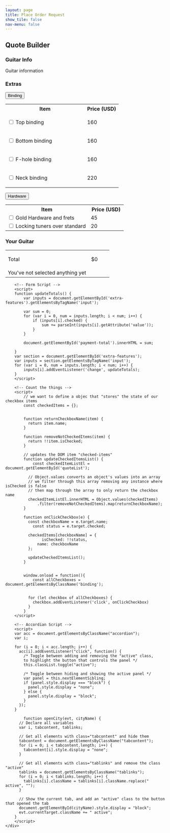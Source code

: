 ```yaml
---
layout: page
title: Place Order Request
show_tile: false
nav-menu: false
---
```


<!-- Main -->
<div id="main" class="alt">
<section>
	<div class="inner row" id="extra-features">
		<div class="12u 12u(small)">
			<h1>Quote Builder</h1>
		</div>
		<div class="6u 12u(small)">
			<h3>Guitar Info</h3>
			<p>Guitar information</p>
		</div>
		<div class="6u 12u(small)">
			<h3>Extras</h3>
			<!-- Binding -->
			<button class="accordion">Binding</button>
			<div class="panel" id="binding">
				<div class="100% row">
				  	<table class="alt">
						<tbody>
							<tr> 
								<th width="70%">Item</th>
				    			<th width="30%">Price (USD)</th>
				    		</tr>
				    		<tr>
				    			<td>
				    				<input class="binding" value="160" type="checkbox" id="Checkbox1" data-toggle="checkbox"> 
				    				<label class="checkbox" for="Checkbox1">Top binding</label>
				    			</td>
				    			<td>
				    				<p>160</p>
				    			</td>
				    		</tr>
				    		<tr>
				    			<td>
				    				<input class="binding" value="160"  type="checkbox" id="Checkbox2" data-toggle="checkbox"> 
									<label class="checkbox" for="Checkbox2">Bottom binding</label>
								</td>
								<td>
									<p>160</p>
								</td>
							</tr>
							<tr>
				    			<td>
				    				<input class="binding" value="160"  type="checkbox" id="Checkbox3" data-toggle="checkbox"> 
									<label class="checkbox" for="Checkbox3">F-hole binding</label>
								</td>
								<td>
									<p>160</p>
								</td>
							</tr>
							<tr>
				    			<td>
				    				<input class="binding" value="220"  type="checkbox" id="Checkbox4" data-toggle="checkbox"> 
									<label class="checkbox" for="Checkbox4">Neck binding</label>
								</td>
								<td>
									<p>220</p>
								</td>
							</tr>
						</tbody>
					</table>
				</div>
			</div>
			<!-- Hardware -->
			<button class="accordion">Hardware</button>
			<div class="panel">
			  <table class="alt">
					<tbody>
						<tr> 
							<th width="70%">Item</th>
			    			<th width="30%">Price (USD)</th>
			    		</tr>
						<tr>
							<td>
								<input value="45" type="checkbox" id="hardware1" data-toggle="checkbox" name="Gold Hardware and frets"> 
			    				<label class="checkbox" for="hardware1">Gold Hardware and frets</label>
							</td>
							<td>45</td>
						</tr>
						<tr>
							<td>
								<input value="20" type="checkbox" id="hardware2" data-toggle="checkbox" name="Locking tuners over standard"> 
			    				<label class="checkbox" for="hardware2">Locking tuners over standard</label>
							</td>
							<td>20</td>
						</tr>
					</tbody>
				</table>
			</div>
		</div>
		<div class="12u 12u(small)">
			<!-- Totals -->
			<h3>Your Guitar</h3>
			<div>
				<table>
					<tbody>
						<tr>
							<td width="80%">
								<p>Total</p>
							</td>
							<td width="20%">
								$<span id="payment-total">0</span>
							</td>
						</tr>
						<tr>
							<td>
								<span id="quoteList">You've not selected anything yet</span>
							</td>
							<td>
								<span></span>
							</td>
						</tr>
			        </tbody>
			    </table>
			</div>
		</div>


		<!-- Form Script -->
		<script>
		function updateTotals() {
		    var inputs = document.getElementById('extra-features').getElementsByTagName('input');
		        
		    var sum = 0;
		    for (var i = 0, num = inputs.length; i < num; i++) {
		        if (inputs[i].checked) {
		            sum += parseInt(inputs[i].getAttribute('value'));
		        }
		    }

		    document.getElementById('payment-total').innerHTML = sum;
		    
		}
		var section = document.getElementById('extra-features');
		var inputs = section.getElementsByTagName('input');
		for (var i = 0, num = inputs.length; i < num; i++) {
		    inputs[i].addEventListener('change', updateTotals);
		}
		</script>

		<!-- Count the things -->
		<script>
			// we want to define a objec that "stores" the state of our checkbox items
			const checkedItems = {};


			function returnCheckboxName(item) {  
			  return item.name;
			}

			function removeNotCheckedItems(item) {  
			  return !!item.isChecked;
			}

			// updates the DOM item "checked-items"
			function updateCheckedItemsList() {
				const checkedItemListEl = document.getElementById('quoteList');
			    
			  // Object.values converts an object's values into an array 
			  // we filter through this array removing any instance where isChecked is false
			  // then map through the array to only return the checkbox name
			  checkedItemListEl.innerHTML = Object.values(checkedItems)
			      .filter(removeNotCheckedItems).map(returnCheckboxName);
			}

			function onClickCheckbox(e) {
			  const checkboxName = e.target.name;
				const status = e.target.checked;

			  checkedItems[checkboxName] = {
			  		isChecked: !!status,
			      name: checkboxName
			  };
			  
			  updateCheckedItemsList();
			}


			window.onload = function(){
				const allCheckboxes = document.getElementsByClassName('binding');
			  
			  
			  for (let checkbox of allCheckboxes) {
			    checkbox.addEventListener('click', onClickCheckbox)
			  }
			}
		</script>

		<!-- Accordian Script -->
		<script>
		var acc = document.getElementsByClassName("accordion");
		var i;

		for (i = 0; i < acc.length; i++) {
		  acc[i].addEventListener("click", function() {
		    /* Toggle between adding and removing the "active" class,
		    to highlight the button that controls the panel */
		    this.classList.toggle("active");

		    /* Toggle between hiding and showing the active panel */
		    var panel = this.nextElementSibling;
		    if (panel.style.display === "block") {
		      panel.style.display = "none";
		    } else {
		      panel.style.display = "block";
		    }
		  });
		}

			function openCity(evt, cityName) {
		  // Declare all variables
		  var i, tabcontent, tablinks;

		  // Get all elements with class="tabcontent" and hide them
		  tabcontent = document.getElementsByClassName("tabcontent");
		  for (i = 0; i < tabcontent.length; i++) {
		    tabcontent[i].style.display = "none";
		  }

		  // Get all elements with class="tablinks" and remove the class "active"
		  tablinks = document.getElementsByClassName("tablinks");
		  for (i = 0; i < tablinks.length; i++) {
		    tablinks[i].className = tablinks[i].className.replace(" active", "");
		  }

		  // Show the current tab, and add an "active" class to the button that opened the tab
		  document.getElementById(cityName).style.display = "block";
		  evt.currentTarget.className += " active";
		}
		</script>
	</div>
</section>
</div>